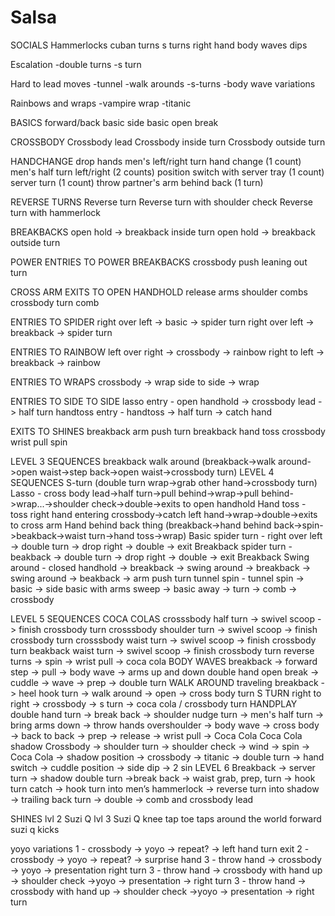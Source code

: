# Salsa

SOCIALS
Hammerlocks
cuban turns
s turns
right hand
body waves
dips

Escalation
-double turns
-s turn

Hard to lead moves
-tunnel
-walk arounds
-s-turns
-body wave variations

Rainbows and wraps
-vampire wrap
-titanic

BASICS
forward/back basic
side basic
open break

CROSSBODY
Crossbody lead
Crossbody inside turn
Crossbody outside turn

HANDCHANGE
drop hands
men's left/right turn hand change (1 count)
men's half turn left/right (2 counts)
position switch with server tray (1 count)
server turn (1 count)
throw partner's arm behind back (1 turn)

REVERSE TURNS
Reverse turn
Reverse turn with shoulder check
Reverse turn with hammerlock

BREAKBACKS
open hold -> breakback inside turn
open hold -> breakback outside turn

POWER ENTRIES TO POWER BREAKBACKS
crossbody push
leaning out turn

CROSS ARM EXITS TO OPEN HANDHOLD
release arms
shoulder combs
crossbody turn comb

ENTRIES TO SPIDER
right over left -> basic -> spider turn
right over left -> breakback -> spider turn

ENTRIES TO RAINBOW
left over right -> crossbody -> rainbow
right to left -> breakback -> rainbow

ENTRIES TO WRAPS
crossbody -> wrap
side to side -> wrap

ENTRIES TO SIDE TO SIDE
lasso entry - open handhold -> crossbody lead -> half turn
handtoss entry - handtoss -> half turn -> catch hand

EXITS TO SHINES
breakback arm push turn
breakback hand toss
crossbody wrist pull spin

LEVEL 3 SEQUENCES
breakback walk around (breakback->walk around->open waist->step back->open waist->crossbody turn)
LEVEL 4 SEQUENCES
S-turn (double turn wrap->grab other hand->crossbody turn)
Lasso - cross body lead->half turn->pull behind->wrap->pull behind->wrap...->shoulder check->double->exits to open handhold
Hand toss - toss right hand entering crossbody->catch left hand->wrap->double->exits to cross arm
Hand behind back thing (breakback->hand behind back->spin->beakback->waist turn->hand toss->wrap)
Basic spider turn - right over left -> double turn -> drop right -> double -> exit
Breakback spider turn - beakback -> double turn -> drop right -> double -> exit
Breakback
Swing around - closed handhold -> breakback -> swing around -> breakback -> swing around -> beakback -> arm push turn
tunnel spin - tunnel spin -> basic -> side basic with arms sweep -> basic away -> turn -> comb -> crossbody

LEVEL 5 SEQUENCES
COCA COLAS
crosssbody half turn -> swivel scoop -> finish crossbody turn
crosssbody shoulder turn -> swivel scoop -> finish crossbody turn
crosssbody waist turn -> swivel scoop -> finish crossbody turn
beakback waist turn -> swivel scoop -> finish crossbody turn
reverse turns -> spin -> wrist pull -> coca cola
BODY WAVES
breakback -> forward step -> pull -> body wave -> arms up and down
double hand open break -> cuddle -> wave -> prep -> double turn
WALK AROUND
traveling breakback -> heel hook turn -> walk around -> open -> cross body turn
S TURN
right to right -> crossbody -> s turn -> coca cola / crossbody turn
HANDPLAY
double hand turn -> break back -> shoulder nudge turn -> men's half turn -> bring arms down -> throw hands overshoulder -> body wave -> cross body -> back to back -> prep -> release -> wrist pull -> Coca Cola
Coca Cola shadow
Crossbody -> shoulder turn -> shoulder check -> wind -> spin -> Coca Cola -> shadow position -> crossbody -> titanic -> double turn -> hand switch -> cuddle position -> side dip -> 2 sin
LEVEL 6
Breakback -> server turn -> shadow double turn ->break back -> waist grab, prep, turn -> hook turn catch -> hook turn into men’s hammerlock -> reverse turn into shadow -> trailing back turn -> double -> comb and crossbody lead

SHINES
lvl 2 Suzi Q
lvl 3 Suzi Q
knee tap toe taps
around the world
forward suzi q
kicks

yoyo variations
1 - crossbody -> yoyo -> repeat? -> left hand turn exit
2 - crossbody -> yoyo -> repeat? -> surprise hand
3 - throw hand -> crossbody -> yoyo -> presentation right turn
3 - throw hand -> crossbody with hand up -> shoulder check ->yoyo -> presentation -> right turn
3 - throw hand -> crossbody with hand up -> shoulder check ->yoyo -> presentation -> right turn
